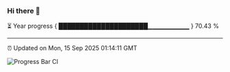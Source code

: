 ### Hi there 👋

⏳ Year progress { █████████████████████▁▁▁▁▁▁▁▁▁ } 70.43 %

---

⏰ Updated on Mon, 15 Sep 2025 01:14:11 GMT

![Progress Bar CI](https://github.com/liununu/liununu/workflows/Progress%20Bar%20CI/badge.svg)
